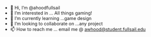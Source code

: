 - 👋 Hi, I’m @ahoodfullsail
- 👀 I’m interested in ... All things gaming!
- 🌱 I’m currently learning ...game design
- 💞️ I’m looking to collaborate on ...any project
- 📫 How to reach me ... email me @ awhood@student.fullsail.edu

<!---
ahoodfullsail/ahoodfullsail is a ✨ special ✨ repository because its `README.md` (this file) appears on your GitHub profile.
You can click the Preview link to take a look at your changes.
--->
